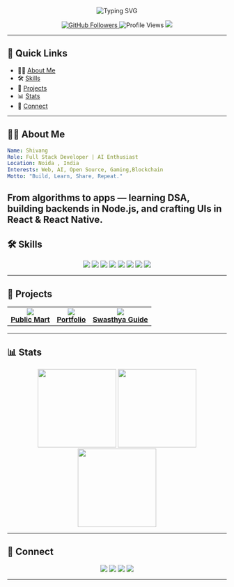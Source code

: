 <!-- Shivang1611's Interactive GitHub Profile README -->

<p align="center">
  <img src="https://readme-typing-svg.demolab.com?font=Fira+Code&weight=600&size=30&pause=1000&color=0AF7FF&center=true&vCenter=true&width=550&lines=Hi+I'm+Shivang+%F0%9F%91%8B;Web+Dev+%7C+AI+Explorer+%7C+Open+Source+Fan;Welcome+to+my+GitHub+profile!" alt="Typing SVG" />
</p>

<p align="center">
  <a href="https://github.com/Shivang1611?tab=followers">
    <img src="https://img.shields.io/github/followers/Shivang1611?label=Followers&style=for-the-badge" alt="GitHub Followers">
  </a>
  <img src="https://komarev.com/ghpvc/?username=Shivang1611&label=Profile+views&color=0e75b6&style=for-the-badge" alt="Profile Views" />
  <a href="shivangshukla306@gmail.com">
    <img src="https://img.shields.io/badge/Email-D14836?logo=gmail&style=for-the-badge">
  </a>
</p>

---

## 🚀 Quick Links

- 🧑‍💻 [About Me](#about-me)
- 🛠️ [Skills](#skills)
- 🌟 [Projects](#projects)
- 📊 [Stats](#stats)
- 🤝 [Connect](#connect)

---

## 🧑‍💻 About Me

```yaml
Name: Shivang
Role: Full Stack Developer | AI Enthusiast
Location: Noida , India
Interests: Web, AI, Open Source, Gaming,Blockchain
Motto: "Build, Learn, Share, Repeat."
```

From algorithms to apps — learning DSA, building backends in Node.js, and crafting UIs in React & React Native.
---

## 🛠️ Skills

<p align="center">
  <img src="https://img.shields.io/badge/React-20232A?style=for-the-badge&logo=react&logoColor=61DAFB"/>
  <img src="https://img.shields.io/badge/React%20Native-20232A?style=for-the-badge&logo=react&logoColor=61DAFB"/>
  <img src="https://img.shields.io/badge/Node.js-339933?style=for-the-badge&logo=nodedotjs&logoColor=white"/>
  <img src="https://img.shields.io/badge/JavaScript-F7DF1E?style=for-the-badge&logo=javascript&logoColor=black"/>
  <img src="https://img.shields.io/badge/TypeScript-007ACC?style=for-the-badge&logo=typescript&logoColor=white"/>
  <img src="https://img.shields.io/badge/Python-3776AB?style=for-the-badge&logo=python&logoColor=white"/>
  <img src="https://img.shields.io/badge/MongoDB-4EA94B?style=for-the-badge&logo=mongodb&logoColor=white"/>
  <img src="https://img.shields.io/badge/Git-F05032?style=for-the-badge&logo=git&logoColor=white"/>
  
</p>

---

## 🌟 Projects

<table>
  <tr>
    <td align="center">
      <a href="https://github.com/Shivang1611/PublicMart_APp">
        <img src="https://github-readme-stats.vercel.app/api/pin/?username=Shivang1611&repo=AwesomeAI&theme=tokyonight" />
        <br/>
        <b>Public Mart</b>
      </a>
    </td>
    <td align="center">
      <a href="https://shivang1611.github.io/Portfolio/">
        <img src="https://github-readme-stats.vercel.app/api/pin/?username=Shivang1611&repo=Portfolio&theme=tokyonight" />
        <br/>
        <b>Portfolio</b>
      </a>
    </td>
    <td align="center">
      <a href="https://github.com/Shivang1611/SwasthyaGuide">
        <img src="https://github.com/Shivang1611/SwasthyaGuide" />
        <br/>
        <b>Swasthya Guide</b>
      </a>
    </td>
  </tr>
</table>

---

## 📊 Stats

<p align="center">
  <img src="https://github-readme-stats.vercel.app/api?username=Shivang1611&show_icons=true&theme=tokyonight" height="180" />
  <img src="https://github-readme-streak-stats.herokuapp.com/?user=Shivang1611&theme=tokyonight" height="180" />
  <img src="https://github-readme-activity-graph.cyclic.app/graph?username=Shivang1611&theme=tokyo-night" height="180" />
</p>

---



## 🤝 Connect

<p align="center">
  <a href="[YOUR_LINKEDIN_URL](https://www.linkedin.com/in/shivang-shukla-6212012b2/)"><img src="https://img.shields.io/badge/LinkedIn-0077B5?logo=linkedin&style=for-the-badge"></a>
  <a href="[YOUR_TWITTER_URL](https://x.com/Shivangshukla05)"><img src="https://img.shields.io/badge/Twitter-1DA1F2?logo=twitter&style=for-the-badge"></a>
  <a href="[YOUR_PORTFOLIO_UR](https://shivang1611.github.io/Portfolio/)L"><img src="https://img.shields.io/badge/Portfolio-1611?logo=githubpages&style=for-the-badge"></a>
  <a href="shivangshukla306@gmail.com"><img src="https://img.shields.io/badge/Gmail-D14836?logo=gmail&style=for-the-badge"></a>
</p>

---


